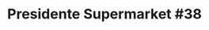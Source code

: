 ---
title: "Presidente Supermarket #38"
url: /palm-springs/presidente-supermarket-38/
shop: supermarket
---